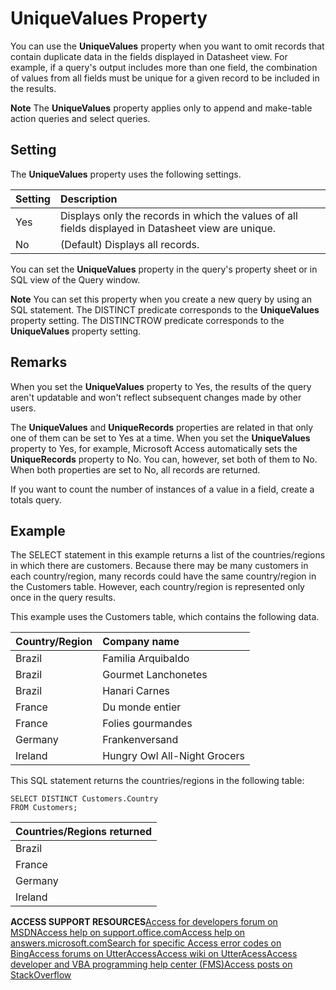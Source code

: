 
# UniqueValues Property

You can use the  **UniqueValues** property when you want to omit records that contain duplicate data in the fields displayed in Datasheet view. For example, if a query's output includes more than one field, the combination of values from all fields must be unique for a given record to be included in the results.


 **Note**  The  **UniqueValues** property applies only to append and make-table action queries and select queries.


## Setting

The  **UniqueValues** property uses the following settings.



|**Setting**|**Description**|
|:-----|:-----|
|Yes|Displays only the records in which the values of all fields displayed in Datasheet view are unique.|
|No|(Default) Displays all records.|
You can set the  **UniqueValues** property in the query's property sheet or in SQL view of the Query window.


 **Note**  You can set this property when you create a new query by using an SQL statement. The DISTINCT predicate corresponds to the  **UniqueValues** property setting. The DISTINCTROW predicate corresponds to the **UniqueValues** property setting.


## Remarks

When you set the  **UniqueValues** property to Yes, the results of the query aren't updatable and won't reflect subsequent changes made by other users.

The  **UniqueValues** and **UniqueRecords** properties are related in that only one of them can be set to Yes at a time. When you set the **UniqueValues** property to Yes, for example, Microsoft Access automatically sets the **UniqueRecords** property to No. You can, however, set both of them to No. When both properties are set to No, all records are returned.

If you want to count the number of instances of a value in a field, create a totals query.


## Example

The SELECT statement in this example returns a list of the countries/regions in which there are customers. Because there may be many customers in each country/region, many records could have the same country/region in the Customers table. However, each country/region is represented only once in the query results.

This example uses the Customers table, which contains the following data.



|**Country/Region**|**Company name**|
|:-----|:-----|
|Brazil|Familia Arquibaldo|
|Brazil|Gourmet Lanchonetes|
|Brazil|Hanari Carnes|
|France|Du monde entier|
|France|Folies gourmandes|
|Germany|Frankenversand|
|Ireland|Hungry Owl All-Night Grocers|
This SQL statement returns the countries/regions in the following table:




```
SELECT DISTINCT Customers.Country 
FROM Customers; 

```



|**Countries/Regions returned**|
|:-----|
|Brazil|
|France|
|Germany|
|Ireland|
 **ACCESS SUPPORT RESOURCES**[Access for developers forum on MSDN](https://social.msdn.microsoft.com/Forums/office/en-US/home?forum=accessdev)[Access help on support.office.com](https://support.office.com/search/results?query=Access)[Access help on answers.microsoft.com](http://answers.microsoft.com/en-us/office/forum/access?page=1&amp;tab=question&amp;status=all&amp;auth=1)[Search for specific Access error codes on Bing](http://www.bing.com/)[Access forums on UtterAccess](http://www.utteraccess.com/forum/index.php?act=idx)[Access wiki on UtterAcess](http://www.utteraccess.com/forum/index.php?act=idx)[Access developer and VBA programming help center (FMS)](http://www.fmsinc.com/MicrosoftAccess/developer/)[Access posts on StackOverflow](http://stackoverflow.com/questions/tagged/ms-access)
